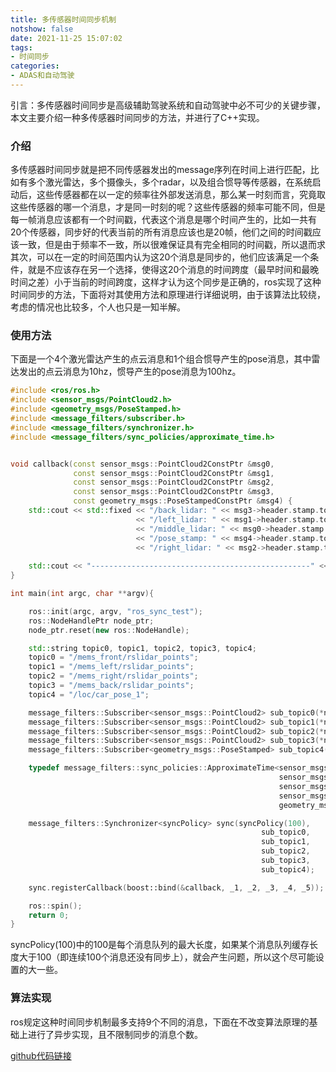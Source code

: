 ```yaml
---
title: 多传感器时间同步机制
notshow: false
date: 2021-11-25 15:07:02
tags:
- 时间同步
categories:
- ADAS和自动驾驶
---
```


引言：多传感器时间同步是高级辅助驾驶系统和自动驾驶中必不可少的关键步骤，本文主要介绍一种多传感器时间同步的方法，并进行了C++实现。

<!--more-->

### 介绍

多传感器时间同步就是把不同传感器发出的message序列在时间上进行匹配，比如有多个激光雷达，多个摄像头，多个radar，以及组合惯导等传感器，在系统启动后，这些传感器都在以一定的频率往外部发送消息，那么某一时刻而言，究竟取这些传感器的哪一个消息，才是同一时刻的呢？这些传感器的频率可能不同，但是每一帧消息应该都有一个时间戳，代表这个消息是哪个时间产生的，比如一共有20个传感器，同步好的代表当前的所有消息应该也是20帧，他们之间的时间戳应该一致，但是由于频率不一致，所以很难保证具有完全相同的时间戳，所以退而求其次，可以在一定的时间范围内认为这20个消息是同步的，他们应该满足一个条件，就是不应该存在另一个选择，使得这20个消息的时间跨度（最早时间和最晚时间之差）小于当前的时间跨度，这样才认为这个同步是正确的，ros实现了这种时间同步的方法，下面将对其使用方法和原理进行详细说明，由于该算法比较绕，考虑的情况也比较多，个人也只是一知半解。

### 使用方法

下面是一个4个激光雷达产生的点云消息和1个组合惯导产生的pose消息，其中雷达发出的点云消息为10hz，惯导产生的pose消息为100hz。

```c++
#include <ros/ros.h>
#include <sensor_msgs/PointCloud2.h>
#include <geometry_msgs/PoseStamped.h>
#include <message_filters/subscriber.h>
#include <message_filters/synchronizer.h>
#include <message_filters/sync_policies/approximate_time.h>


void callback(const sensor_msgs::PointCloud2ConstPtr &msg0,
              const sensor_msgs::PointCloud2ConstPtr &msg1,
              const sensor_msgs::PointCloud2ConstPtr &msg2,
              const sensor_msgs::PointCloud2ConstPtr &msg3,
              const geometry_msgs::PoseStampedConstPtr &msg4) {
    std::cout << std::fixed << "/back_lidar: " << msg3->header.stamp.toSec() << std::endl
                            << "/left_lidar: " << msg1->header.stamp.toSec() << std::endl
                            << "/middle_lidar: " << msg0->header.stamp.toSec() << std::endl
                            << "/pose_stamp: " << msg4->header.stamp.toSec() << std::endl
                            << "/right_lidar: " << msg2->header.stamp.toSec() << std::endl;
                            
    std::cout << "-------------------------------------------------" << std::endl;
}

int main(int argc, char **argv){

    ros::init(argc, argv, "ros_sync_test");
    ros::NodeHandlePtr node_ptr;
    node_ptr.reset(new ros::NodeHandle);

    std::string topic0, topic1, topic2, topic3, topic4;
    topic0 = "/mems_front/rslidar_points";
    topic1 = "/mems_left/rslidar_points";
    topic2 = "/mems_right/rslidar_points";
    topic3 = "/mems_back/rslidar_points";
    topic4 = "/loc/car_pose_1";

    message_filters::Subscriber<sensor_msgs::PointCloud2> sub_topic0(*node_ptr, topic0, 1000);
    message_filters::Subscriber<sensor_msgs::PointCloud2> sub_topic1(*node_ptr, topic1, 1000);
    message_filters::Subscriber<sensor_msgs::PointCloud2> sub_topic2(*node_ptr, topic2, 1000);
    message_filters::Subscriber<sensor_msgs::PointCloud2> sub_topic3(*node_ptr, topic3, 1000);
    message_filters::Subscriber<geometry_msgs::PoseStamped> sub_topic4(*node_ptr, topic4, 1000);

    typedef message_filters::sync_policies::ApproximateTime<sensor_msgs::PointCloud2,
                                                            sensor_msgs::PointCloud2,
                                                            sensor_msgs::PointCloud2,
                                                            sensor_msgs::PointCloud2,
                                                            geometry_msgs::PoseStamped> syncPolicy;

    message_filters::Synchronizer<syncPolicy> sync(syncPolicy(100),
                                                        sub_topic0,
                                                        sub_topic1,
                                                        sub_topic2,
                                                        sub_topic3,
                                                        sub_topic4);

    sync.registerCallback(boost::bind(&callback, _1, _2, _3, _4, _5));

    ros::spin();
    return 0;
}
```

syncPolicy(100)中的100是每个消息队列的最大长度，如果某个消息队列缓存长度大于100（即连续100个消息还没有同步上），就会产生问题，所以这个尽可能设置的大一些。

### 算法实现

ros规定这种时间同步机制最多支持9个不同的消息，下面在不改变算法原理的基础上进行了异步实现，且不限制同步的消息个数。

[github代码链接](https://github.com/zsh4614/time_sync)